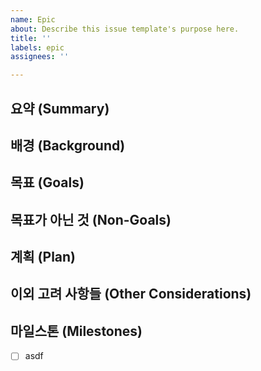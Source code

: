 ```yaml
---
name: Epic
about: Describe this issue template's purpose here.
title: ''
labels: epic
assignees: ''

---
```


## 요약 (Summary)

## 배경 (Background)

## 목표 (Goals)

## 목표가 아닌 것 (Non-Goals)

## 계획 (Plan)

## 이외 고려 사항들 (Other Considerations)

## 마일스톤 (Milestones)

- [ ] asdf
